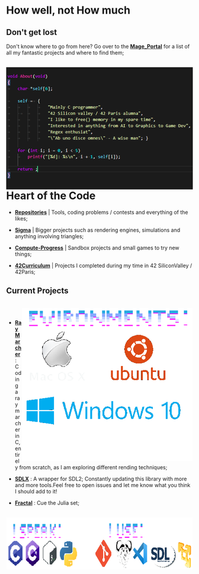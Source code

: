 # How well, not How much

## Don't get lost


Don't know where to go from here? Go over to the **[Mage_Portal][1]** for a list of all my fantastic projects and where to find them;

<br><img align="left" src="Ressources/Self.png" /><br>

# Heart of the Code

- **[Repositories][2]**     | Tools, coding problems / contests and everything of the likes;

- **[Sigma][3]**            | Bigger projects such as rendering engines, simulations and anything involving triangles;

- **[Compute-Progress][4]** | Sandbox projects and small games to try new things;
 
- **[42Curriculum][5]**     | Projects I completed during my time in 42 SiliconValley / 42Paris;


## Current Projects

<br><img align="right" src="Ressources/Envs.png"/><br>

- **[RayMarcher][6]** : Coding a raymarcher in C, entirely from scratch, as I am exploring different rending techniques;

- **[SDLX][7]** : A wrapper for SDL2; Constantly updating this library with more and more tools.Feel free to open issues and let me know what you think I should add to it!

- **[Fractal][8]** : Cue the Julia set;

<br><img align="left" src="Ressources/Tools.png" width="1000" height="140"/><br>

[1]: https://github.com/FlavorlessQuark/Mage_Portal
[2]: https://github.com/FlavorlessQuark?tab=repositories
[3]: https://github.com/LumenNoctis
[4]: https://github.com/Compute-Progress
[5]: https://github.com/42Curriculum
[6]: https://github.com/LumenNoctis/RayMarching
[7]: https://github.com/FlavorlessQuark/SDL_Tools
[8]: https://github.com/LumenNoctis/Fractals
